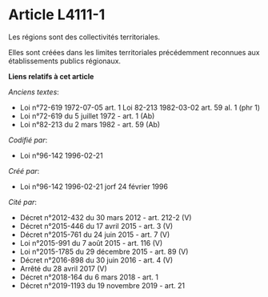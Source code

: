 # Article L4111-1

Les régions sont des collectivités territoriales.

Elles sont créées dans les limites territoriales précédemment reconnues aux établissements publics régionaux.

**Liens relatifs à cet article**

_Anciens textes_:

  - Loi n°72-619 1972-07-05 art. 1 Loi 82-213 1982-03-02 art. 59 al. 1 (phr 1)
  - Loi n°72-619 du 5 juillet 1972 - art. 1 (Ab)
  - Loi n°82-213 du 2 mars 1982 - art. 59 (Ab)

_Codifié par_:

  - Loi n°96-142 1996-02-21

_Créé par_:

  - Loi n°96-142 1996-02-21 jorf 24 février 1996

_Cité par_:

  - Décret n°2012-432 du 30 mars 2012 - art. 212-2 (V)
  - Décret n°2015-446 du 17 avril 2015 - art. 3 (V)
  - Décret n°2015-761 du 24 juin 2015 - art. 7 (V)
  - Loi n°2015-991 du 7 août 2015 - art. 116 (V)
  - Loi n°2015-1785 du 29 décembre 2015 - art. 89 (V)
  - Décret n°2016-898 du 30 juin 2016 - art. 4 (V)
  - Arrêté du 28 avril 2017 (V)
  - Décret n°2018-164 du 6 mars 2018 - art. 1
  - Décret n°2019-1193 du 19 novembre 2019 - art. 21
